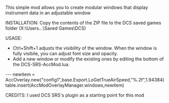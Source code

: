This simple mod allows you to create modular windows that display instrument data in an adjustable window

INSTALLATION: Copy the contents of the ZIP file to the DCS saved games folder (X:\Users\...\Saved Games\DCS)

USAGE:
- Ctrl+Shift+1 adjusts the visibility of the window.  When the window is fully visibile, you can adjust font size and opacity. 
- Add a new window or modify the existing ones by editing the bottom of the DCS-SRS-AccMod.lua.

---                        <name>      <any lua function>         <format>  <scaling factor for unit conversion>
newitem  = AccOverlay.new("config1",base.Export.LoGetTrueAirSpeed,"%.2f",1.94384)
table.insert(AccModOverlayManager.windows,newitem)






CREDITS: I used DCS SRS's plugin as a starting point for this mod 

